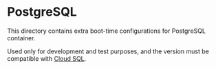 # PostgreSQL

This directory contains extra boot-time configurations for PostgreSQL container.

Used only for development and test purposes, and the version must be compatible
with [Cloud SQL](https://cloud.google.com/sql/docs/postgres/db-versions).
